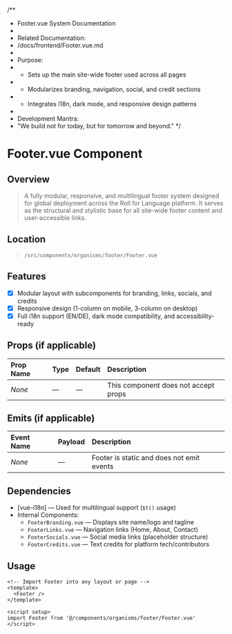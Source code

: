/**
 * Footer.vue System Documentation
 * 
 * Related Documentation:
 * /docs/frontend/Footer.vue.md
 * 
 * Purpose:
 * - Sets up the main site-wide footer used across all pages
 * - Modularizes branding, navigation, social, and credit sections
 * - Integrates i18n, dark mode, and responsive design patterns
 * 
 * Development Mantra:
 * "We build not for today, but for tomorrow and beyond."
 */

# Footer.vue Component

## Overview
> A fully modular, responsive, and multilingual footer system designed for global deployment across the Roll for Language platform. It serves as the structural and stylistic base for all site-wide footer content and user-accessible links.

## Location
> `/src/components/organisms/footer/Footer.vue`

## Features
- [x] Modular layout with subcomponents for branding, links, socials, and credits
- [x] Responsive design (1-column on mobile, 3-column on desktop)
- [x] Full i18n support (EN/DE), dark mode compatibility, and accessibility-ready

## Props (if applicable)
| Prop Name | Type | Default | Description |
|:----------|:-----|:--------|:------------|
| _None_ | — | — | This component does not accept props |

## Emits (if applicable)
| Event Name | Payload | Description |
|:-----------|:--------|:------------|
| _None_ | — | Footer is static and does not emit events |

## Dependencies
- [vue-i18n] — Used for multilingual support (`$t()` usage)
- Internal Components:
  - `FooterBranding.vue` — Displays site name/logo and tagline
  - `FooterLinks.vue` — Navigation links (Home, About, Contact)
  - `FooterSocials.vue` — Social media links (placeholder structure)
  - `FooterCredits.vue` — Text credits for platform tech/contributors

## Usage
```vue
<!-- Import Footer into any layout or page -->
<template>
  <Footer />
</template>

<script setup>
import Footer from '@/components/organisms/footer/Footer.vue'
</script>
